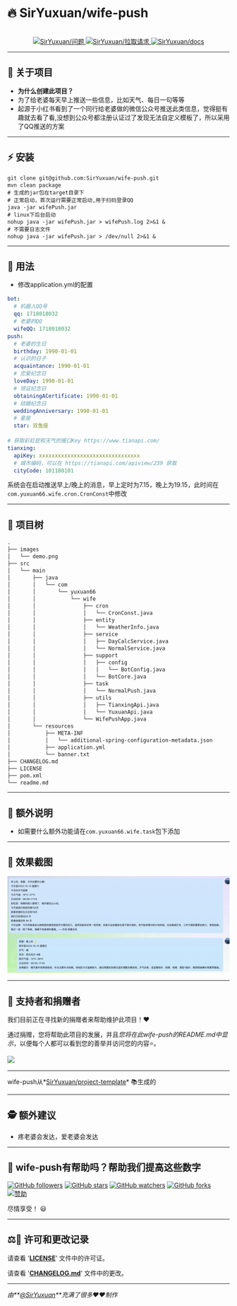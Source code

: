 
# 🔥 **SirYuxuan/wife-push**

<div align="center">
  <br>
  <a href="https://github.com/SirYuxuan/wife-push/issues">
    <img src="https://img.shields.io/github/issues/SirYuxuan/wife-push?color=0088ff&style=for-the-badge&logo=github" alt="SirYuxuan/问题"/>
  </a>
  <a href="https://github.com/SirYuxuan/wife-push/pulls">
    <img src="https://img.shields.io/github/issues-pr/SirYuxuan/wife-push?color=0088ff&style=for-the-badge&logo=github"  alt="SirYuxuan/拉取请求"/>
  </a>
 <a href="https://docs.yuxuan66.com/open-source/wife-push">
    <img src="https://img.shields.io/badge/YuxuanOpenSource-Docs-blue"  alt="SirYuxuan/docs"/>
  </a>
</div>

---

## 🤔 **关于项目**

- **为什么创建此项目？**
- 为了给老婆每天早上推送一些信息，比如天气、每日一句等等
- 起源于小红书看到了一个同行给老婆做的微信公众号推送此类信息，觉得挺有趣就去看了看,没想到公众号都注册认证过了发现无法自定义模板了，所以采用了QQ推送的方案

---

## ⚡ **安装**

```shell
git clone git@github.com:SirYuxuan/wife-push.git
mvn clean package
# 生成的jar包在target目录下
# 正常启动，首次运行需要正常启动,用于扫码登录QQ
java -jar wifePush.jar
# linux下后台启动
nohup java -jar wifePush.jar > wifePush.log 2>&1 &
# 不需要日志文件
nohup java -jar wifePush.jar > /dev/null 2>&1 &
```

---

## 🚀 **用法**

* 修改application.yml的配置
```yaml
bot:
  # 机器人QQ号
  qq: 1718018032
  # 老婆的QQ
  wifeQQ: 1718018032
push:
  # 老婆的生日
  birthday: 1990-01-01
  # 认识的日子
  acquaintance: 1990-01-01
  # 恋爱纪念日
  loveDay: 1990-01-01
  # 领证纪念日
  obtainingACertificate: 1990-01-01
  # 结婚纪念日
  weddingAnniversary: 1990-01-01
  # 星座
  star: 双鱼座

# 获取彩虹屁和天气的接口Key https://www.tianapi.com/
tianxing:
  apiKey: xxxxxxxxxxxxxxxxxxxxxxxxxxxxxxxx
  # 城市编码，可以在 https://tianapi.com/apiview/239 获取
  cityCode: 101180101
```
系统会在启动推送早上/晚上的消息，早上定时为7.15，晚上为19.15，此时间在`com.yuxuan66.wife.cron.CronConst`中修改

---

## 🌲 **项目树**

```
.
├── images
│   └── demo.png
├── src
│   └── main
│       ├── java
│       │   └── com
│       │       └── yuxuan66
│       │           └── wife
│       │               ├── cron
│       │               │   └── CronConst.java
│       │               ├── entity
│       │               │   └── WeatherInfo.java
│       │               ├── service
│       │               │   ├── DayCalcService.java
│       │               │   └── NormalService.java
│       │               ├── support
│       │               │   ├── config
│       │               │   │   └── BotConfig.java
│       │               │   └── BotCore.java
│       │               ├── task
│       │               │   └── NormalPush.java
│       │               ├── utils
│       │               │   ├── TianxingApi.java
│       │               │   └── YuxuanApi.java
│       │               └── WifePushApp.java
│       └── resources
│           ├── META-INF
│           │   └── additional-spring-configuration-metadata.json
│           ├── application.yml
│           └── banner.txt
├── CHANGELOG.md
├── LICENSE
├── pom.xml
└── readme.md

```

---

## 📝 **额外说明**

* 如需要什么额外功能请在`com.yuxuan66.wife.task`包下添加

---

## 📸 **效果截图**

<!-- ... [一些描述性图片] -->
![](./images/demo.png)

---

## 🍰 **支持者和捐赠者**


我们目前正在寻找新的捐赠者来帮助维护此项目！❤️

通过捐赠，您将帮助此项目的发展，并且*您将在此wife-push的README.md中显示*，以便每个人都可以看到您的善举并访问您的内容⭐。

<a target="_blank" href="https://afdian.net/a/siryuxuan/plan"> <!-- 如果您不在GitHub赞助计划中，修改此链接到您的主要捐赠网站 -->
  <img src="https://img.shields.io/badge/Sponsor-SirYuxuan/wife push-blue?logo=github-sponsors&style=for-the-badge&color=red">
</a>

<!-- 在此处链接到您的捐赠页面 -->

---

wife-push从*[SirYuxuan/project-template](https://github.com/SirYuxuan/project-template)* 📚生成的

---

## 🕵️ 额外建议

* 疼老婆会发达，爱老婆会发达

---

## 🎉 wife-push有帮助吗？帮助我们提高这些数字

[![GitHub followers](https://img.shields.io/github/followers/SirYuxuan.svg?style=social)](https://github.com/SirYuxuan)
[![GitHub stars](https://img.shields.io/github/stars/SirYuxuan/wife-push.svg?style=social)](https://github.com/SirYuxuan/wife-push/stargazers)
[![GitHub watchers](https://img.shields.io/github/watchers/SirYuxuan/wife-push.svg?style=social)](https://github.com/SirYuxuan/wife-push/watchers)
[![GitHub forks](https://img.shields.io/github/forks/SirYuxuan/wife-push.svg?style=social)](https://github.com/SirYuxuan/wife-push/network/members)
[![赞助](https://img.shields.io/static/v1?label=赞助&message=%E2%9D%A4&logo=github-sponsors&color=red&style=social)](https://afdian.net/a/siryuxuan/plan)

尽情享受！ 😃

---

## ⚖️📝 **许可和更改记录**

请查看 '**[LICENSE](LICENSE)**' 文件中的许可证。

请查看 '**[CHANGELOG.md](CHANGELOG.md)**' 文件中的更改。

---

_由**[@SirYuxuan](https://github.com/SirYuxuan)**充满了很多❤️❤️制作_
